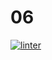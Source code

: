# 06
 [![linter](https://github.com/Steven-Pan-1234/06/workflows/linter/badge.svg)](https://github.com/marketplace/actions/super-linter) 

